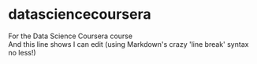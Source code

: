 # datasciencecoursera
For the Data Science Coursera course  
And this line shows I can edit (using Markdown's crazy 'line break' syntax no less!)
